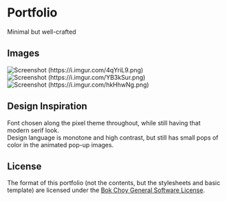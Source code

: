 # Portfolio
Minimal but well-crafted
## Images
![Screenshot (https://i.imgur.com/4qYriL9.png)](https://i.imgur.com/4qYriL9.png)
![Screenshot (https://i.imgur.com/YB3kSur.png)](https://i.imgur.com/YB3kSur.png)
![Screenshot (https://i.imgur.com/hkHhwNg.png)](https://i.imgur.com/hkHhwNg.png)
## Design Inspiration
Font chosen along the pixel theme throughout, while still having that modern serif look.  
Design language is monotone and high contrast, but still has small pops of color in the animated pop-up images.
## License
The format of this portfolio (not the contents, but the stylesheets and basic template) are licensed under the [Bok Choy General Software License](https://github.com/rockwillck/Bok-Choy-License).